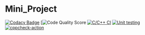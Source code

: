 # Mini_Project

[![Codacy Badge](https://app.codacy.com/project/badge/Grade/c8fda7ebd0c64343935d21413c4114e3)](https://www.codacy.com/gh/pavanyadav007/Mini_Project/dashboard?utm_source=github.com&amp;utm_medium=referral&amp;utm_content=pavanyadav007/Mini_Project&amp;utm_campaign=Badge_Grade)
[![Code Quality Score](https://www.code-inspector.com/project/21389/score/svg)
[![C/C++ CI](https://github.com/pavanyadav007/Mini_Project/actions/workflows/c-build.yml/badge.svg)](https://github.com/pavanyadav007/Mini_Project/actions/workflows/c-build.yml)
[![Unit testing](https://github.com/pavanyadav007/Mini_Project/actions/workflows/unit-test.yml/badge.svg)](https://github.com/pavanyadav007/Mini_Project/actions/workflows/unit-test.yml)
[![cppcheck-action](https://github.com/pavanyadav007/Mini_Project/actions/workflows/cppcheck.yml/badge.svg)](https://github.com/pavanyadav007/Mini_Project/actions/workflows/cppcheck.yml)
